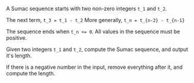 A Sumac sequence starts with two non-zero integers `t_1` and `t_2`.

The next term, `t_3 = t_1 - t_2`
More generally, `t_n = t_{n-2} - t_{n-1}`

The sequence ends when `t_n <= 0`. All values in the sequence must be positive.

Given two integers `t_1` and `t_2`, compute the Sumac sequence, and output it's length.

If there is a negative number in the input, remove everything after it, and compute the length.
